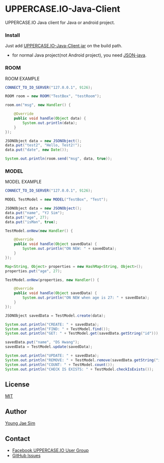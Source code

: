 # UPPERCASE.IO-Java-Client

UPPERCASE.IO Java client for Java or android project.

### Install
Just add [UPPERCASE.IO-Java-Client.jar](https://github.com/Hanul/UPPERCASE.IO-Java-Client/raw/master/UPPERCASE.IO-Java-Client.jar) on the build path.
* for normal Java project(not Android project), you need [JSON-java](https://github.com/douglascrockford/JSON-java).

### ROOM

ROOM EXAMPLE
```java
CONNECT_TO_IO_SERVER("127.0.0.1", 9126);

ROOM room = new ROOM("TestBox", "testRoom");

room.on("msg", new Handler() {

    @Override
    public void handle(Object data) {
        System.out.println(data);
    }
});

JSONObject data = new JSONObject();
data.put("test2", "Hello, Test2!");
data.put("date", new Date());

System.out.println(room.send("msg", data, true));
```

### MODEL

MODEL EXAMPLE
```java
CONNECT_TO_IO_SERVER("127.0.0.1", 9126);

MODEL TestModel = new MODEL("TestBox", "Test");

JSONObject data = new JSONObject();
data.put("name", "YJ Sim");
data.put("age", 27);
data.put("isMan", true);

TestModel.onNew(new Handler() {

    @Override
    public void handle(Object savedData) {
        System.out.println("ON NEW: " + savedData);
    }
});

Map<String, Object> properties = new HashMap<String, Object>();
properties.put("age", 27);

TestModel.onNew(properties, new Handler() {

    @Override
    public void handle(Object savedData) {
        System.out.println("ON NEW when age is 27: " + savedData);
    }
});

JSONObject savedData = TestModel.create(data);

System.out.println("CREATE: " + savedData);
System.out.println("FIND: " + TestModel.find());
System.out.println("GET: " + TestModel.get(savedData.getString("id")));

savedData.put("name", "DS Hwang");
savedData = TestModel.update(savedData);

System.out.println("UPDATE: " + savedData);
System.out.println("REMOVE: " + TestModel.remove(savedData.getString("id")));
System.out.println("COUNT: " + TestModel.count());
System.out.println("CHECK IS EXISTS: " + TestModel.checkIsExists());
```

## License
[MIT](LICENSE)

## Author
[Young Jae Sim](https://github.com/Hanul)

## Contact
* [Facebook UPPERCASE.IO User Group](https://www.facebook.com/groups/uppercase/)
* [GitHub Issues](https://github.com/UPPERCASE-Series/UPPERCASE.IO-Java-Client/issues)
